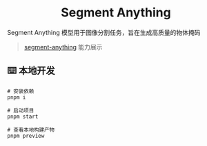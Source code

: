 <h1 align="center">
Segment Anything
</h1>

Segment Anything 模型用于图像分割任务，旨在生成高质量的物体掩码

> [segment-anything](https://github.com/facebookresearch/segment-anything) 能力展示


## ⌨️ 本地开发

```shell
# 安装依赖
pnpm i

# 启动项目
pnpm start

# 查看本地构建产物
pnpm preview
```
